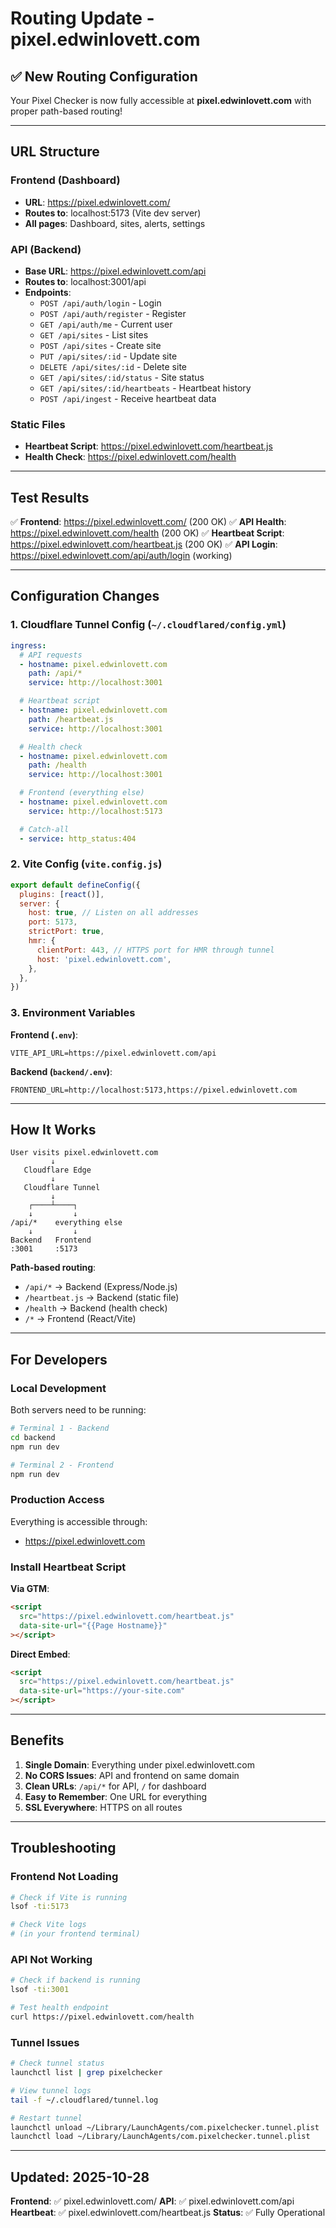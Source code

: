 # Routing Update - pixel.edwinlovett.com

## ✅ New Routing Configuration

Your Pixel Checker is now fully accessible at **pixel.edwinlovett.com** with proper path-based routing!

---

## URL Structure

### Frontend (Dashboard)
- **URL**: https://pixel.edwinlovett.com/
- **Routes to**: localhost:5173 (Vite dev server)
- **All pages**: Dashboard, sites, alerts, settings

### API (Backend)
- **Base URL**: https://pixel.edwinlovett.com/api
- **Routes to**: localhost:3001/api
- **Endpoints**:
  - `POST /api/auth/login` - Login
  - `POST /api/auth/register` - Register
  - `GET /api/auth/me` - Current user
  - `GET /api/sites` - List sites
  - `POST /api/sites` - Create site
  - `PUT /api/sites/:id` - Update site
  - `DELETE /api/sites/:id` - Delete site
  - `GET /api/sites/:id/status` - Site status
  - `GET /api/sites/:id/heartbeats` - Heartbeat history
  - `POST /api/ingest` - Receive heartbeat data

### Static Files
- **Heartbeat Script**: https://pixel.edwinlovett.com/heartbeat.js
- **Health Check**: https://pixel.edwinlovett.com/health

---

## Test Results

✅ **Frontend**: https://pixel.edwinlovett.com/ (200 OK)
✅ **API Health**: https://pixel.edwinlovett.com/health (200 OK)
✅ **Heartbeat Script**: https://pixel.edwinlovett.com/heartbeat.js (200 OK)
✅ **API Login**: https://pixel.edwinlovett.com/api/auth/login (working)

---

## Configuration Changes

### 1. Cloudflare Tunnel Config (`~/.cloudflared/config.yml`)

```yaml
ingress:
  # API requests
  - hostname: pixel.edwinlovett.com
    path: /api/*
    service: http://localhost:3001

  # Heartbeat script
  - hostname: pixel.edwinlovett.com
    path: /heartbeat.js
    service: http://localhost:3001

  # Health check
  - hostname: pixel.edwinlovett.com
    path: /health
    service: http://localhost:3001

  # Frontend (everything else)
  - hostname: pixel.edwinlovett.com
    service: http://localhost:5173

  # Catch-all
  - service: http_status:404
```

### 2. Vite Config (`vite.config.js`)

```javascript
export default defineConfig({
  plugins: [react()],
  server: {
    host: true, // Listen on all addresses
    port: 5173,
    strictPort: true,
    hmr: {
      clientPort: 443, // HTTPS port for HMR through tunnel
      host: 'pixel.edwinlovett.com',
    },
  },
})
```

### 3. Environment Variables

**Frontend (`.env`)**:
```env
VITE_API_URL=https://pixel.edwinlovett.com/api
```

**Backend (`backend/.env`)**:
```env
FRONTEND_URL=http://localhost:5173,https://pixel.edwinlovett.com
```

---

## How It Works

```
User visits pixel.edwinlovett.com
         ↓
   Cloudflare Edge
         ↓
   Cloudflare Tunnel
         ↓
    ┌────┴────┐
    ↓         ↓
/api/*    everything else
    ↓         ↓
Backend   Frontend
:3001     :5173
```

**Path-based routing**:
- `/api/*` → Backend (Express/Node.js)
- `/heartbeat.js` → Backend (static file)
- `/health` → Backend (health check)
- `/*` → Frontend (React/Vite)

---

## For Developers

### Local Development
Both servers need to be running:

```bash
# Terminal 1 - Backend
cd backend
npm run dev

# Terminal 2 - Frontend
npm run dev
```

### Production Access
Everything is accessible through:
- https://pixel.edwinlovett.com

### Install Heartbeat Script

**Via GTM**:
```html
<script
  src="https://pixel.edwinlovett.com/heartbeat.js"
  data-site-url="{{Page Hostname}}"
></script>
```

**Direct Embed**:
```html
<script
  src="https://pixel.edwinlovett.com/heartbeat.js"
  data-site-url="https://your-site.com"
></script>
```

---

## Benefits

1. **Single Domain**: Everything under pixel.edwinlovett.com
2. **No CORS Issues**: API and frontend on same domain
3. **Clean URLs**: `/api/*` for API, `/` for dashboard
4. **Easy to Remember**: One URL for everything
5. **SSL Everywhere**: HTTPS on all routes

---

## Troubleshooting

### Frontend Not Loading
```bash
# Check if Vite is running
lsof -ti:5173

# Check Vite logs
# (in your frontend terminal)
```

### API Not Working
```bash
# Check if backend is running
lsof -ti:3001

# Test health endpoint
curl https://pixel.edwinlovett.com/health
```

### Tunnel Issues
```bash
# Check tunnel status
launchctl list | grep pixelchecker

# View tunnel logs
tail -f ~/.cloudflared/tunnel.log

# Restart tunnel
launchctl unload ~/Library/LaunchAgents/com.pixelchecker.tunnel.plist
launchctl load ~/Library/LaunchAgents/com.pixelchecker.tunnel.plist
```

---

## Updated: 2025-10-28

**Frontend**: ✅ pixel.edwinlovett.com/
**API**: ✅ pixel.edwinlovett.com/api
**Heartbeat**: ✅ pixel.edwinlovett.com/heartbeat.js
**Status**: ✅ Fully Operational
